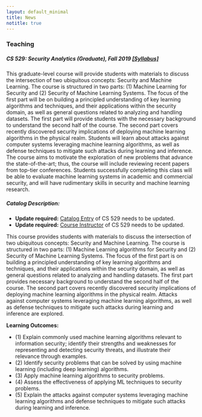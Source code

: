 ```yaml
---
layout: default_minimal
title: News
notitle: true
---
```


### Teaching

##### CS 529: Security Analytics (Graduate), Fall 2019 [[Syllabus]](http://beerkay.github.io/courses/cs529/content/syllabus/CS529.pdf)

This graduate-level course will provide students with materials to discuss the intersection of two ubiquitous concepts: Security and Machine Learning. The course is structured in two parts: (1) Machine Learning for Security and (2) Security of Machine Learning Systems. The focus of the first part will be on building a principled understanding of key learning algorithms and techniques, and their applications within the security domain, as well as general questions related to analyzing and handling datasets. The first part will provide students with the necessary background to understand the second half of the course. The second part covers recently discovered security implications of deploying machine learning algorithms in the physical realm. Students will learn about attacks against computer systems leveraging machine learning algorithms, as well as defense techniques to mitigate such attacks during learning and inference. The course aims to motivate the exploration of new problems that advance the state-of-the-art; thus, the course will include reviewing recent papers from top-tier conferences. Students successfully completing this class will be able to evaluate machine learning systems in academic and commercial security, and will have rudimentary skills in security and machine learning research. 


##### **Catalog Description:**

- **Update required:** [Catalog Entry](https://selfservice.mypurdue.purdue.edu/prod/bwckctlg.p_disp_course_detail?cat_term_in=202010&subj_code_in=CS&crse_numb_in=52900) of CS 529 needs to be updated.
- **Update required:** [Course Instructor](https://www.cs.purdue.edu/academic-programs/courses/2019_fall_courses.html) of CS 529 needs to be updated.

This course provides students with materials to discuss the intersection of two ubiquitous concepts: Security and Machine Learning. The course is structured in two parts: (1) Machine Learning algorithms for Security and (2) Security of Machine Learning Systems. The focus of the first part is on building a principled understanding of key learning algorithms and techniques, and their applications within the security domain, as well as general questions related to analyzing and handling datasets. The first part provides necessary background to understand the second half of the course. The second part covers recently discovered security implications of deploying machine learning algorithms in the physical realm. Attacks against computer systems leveraging machine learning algorithms, as well as defense techniques to mitigate such attacks during learning and inference are explored. 


**Learning Outcomes:** 
- (1) Explain commonly used machine learning algorithms relevant to information security; identify their strengths and weaknesses for representing and detecting security threats, and illustrate their relevance through examples. 
- (2) Identify security problems that can be solved by using machine learning (including deep learning) algorithms. 
- (3) Apply machine learning algorithms to security problems. 
- (4) Assess the effectiveness of applying ML techniques to security problems.
- (5) Explain the attacks against computer systems leveraging machine learning algorithms and defense techniques to mitigate such attacks during learning and inference.





